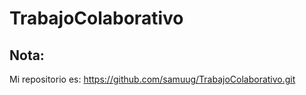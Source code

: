 # TrabajoColaborativo
## Nota:
Mi repositorio es: https://github.com/samuug/TrabajoColaborativo.git
